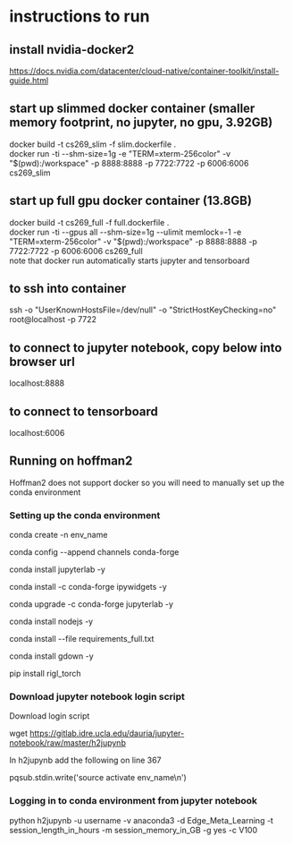 # instructions to run

## install nvidia-docker2
https://docs.nvidia.com/datacenter/cloud-native/container-toolkit/install-guide.html

## start up slimmed docker container (smaller memory footprint, no jupyter, no gpu, 3.92GB)
docker build -t cs269_slim -f slim.dockerfile .  
docker run -ti --shm-size=1g -e "TERM=xterm-256color" -v "$(pwd):/workspace" -p 8888:8888 -p 7722:7722 -p 6006:6006 cs269_slim  

## start up full gpu docker container (13.8GB)
docker build -t cs269_full -f full.dockerfile .  
docker run -ti --gpus all --shm-size=1g --ulimit memlock=-1 -e "TERM=xterm-256color" -v "$(pwd):/workspace" -p 8888:8888 -p 7722:7722 -p 6006:6006 cs269_full  
note that docker run automatically starts jupyter and tensorboard  

## to ssh into container
ssh -o "UserKnownHostsFile=/dev/null" -o "StrictHostKeyChecking=no" root@localhost -p 7722

## to connect to jupyter notebook, copy below into browser url
localhost:8888

## to connect to tensorboard
localhost:6006

## Running on hoffman2
Hoffman2 does not support docker so you will need to manually set up the conda environment

### Setting up the conda environment
conda create -n env_name

conda config --append channels conda-forge

conda install jupyterlab -y

conda install -c conda-forge ipywidgets -y

conda upgrade -c conda-forge jupyterlab -y

conda install nodejs -y

conda install --file requirements_full.txt

conda install gdown -y

pip install rigl_torch

### Download jupyter notebook login script
Download login script

wget https://gitlab.idre.ucla.edu/dauria/jupyter-notebook/raw/master/h2jupynb

In h2jupynb add the following on line 367

pqsub.stdin.write('source activate env_name\n')

### Logging in to conda environment from jupyter notebook
python h2jupynb -u username -v anaconda3 -d Edge_Meta_Learning -t session_length_in_hours -m session_memory_in_GB -g yes -c V100
